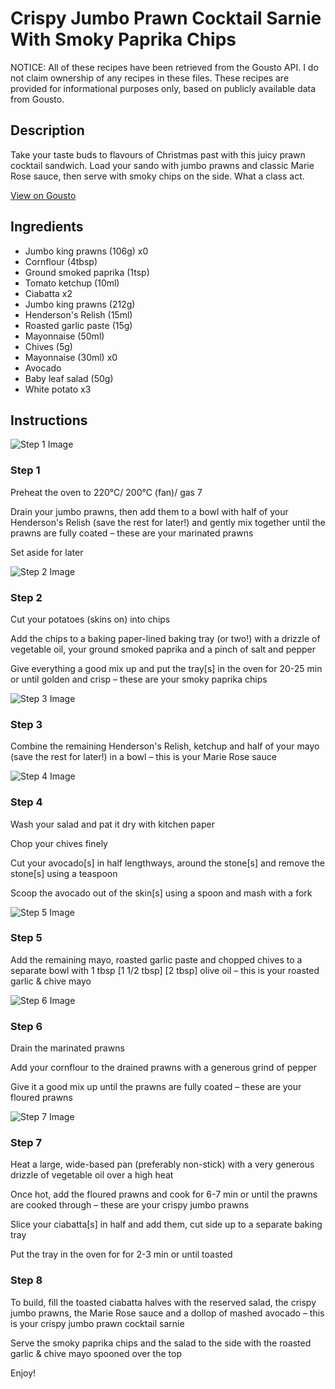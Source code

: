 # Crispy Jumbo Prawn Cocktail Sarnie With Smoky Paprika Chips

NOTICE: All of these recipes have been retrieved from the Gousto API. I do not claim ownership of any recipes in these files. These recipes are provided for informational purposes only, based on publicly available data from Gousto.

## Description

Take your taste buds to flavours of Christmas past with this juicy prawn cocktail sandwich. Load your sando with jumbo prawns and classic Marie Rose sauce, then serve with smoky chips on the side. What a class act.

[View on Gousto](https://www.gousto.co.uk/recipes/cookbook/crispy-jumbo-prawn-cocktail-sandwich-with-smoky-paprika-chips)

## Ingredients

- Jumbo king prawns (106g) x0
- Cornflour (4tbsp)
- Ground smoked paprika (1tsp)
- Tomato ketchup (10ml)
- Ciabatta x2
- Jumbo king prawns (212g)
- Henderson's Relish (15ml)
- Roasted garlic paste (15g)
- Mayonnaise (50ml)
- Chives (5g)
- Mayonnaise (30ml) x0
- Avocado
- Baby leaf salad (50g)
- White potato x3

## Instructions

![Step 1 Image](https://production-media.gousto.co.uk/cms/recipe-step-image/Step-1-1664348409600-x200.jpg)

### Step 1

Preheat the oven to 220°C/ 200°C (fan)/ gas 7

Drain your jumbo prawns, then add them to a bowl with half of your Henderson's Relish (save the rest for later!) and gently mix together until the prawns are fully coated – these are your marinated prawns

Set aside for later

![Step 2 Image](https://production-media.gousto.co.uk/cms/recipe-step-image/Step-2-1664348413947-x200.jpg)

### Step 2

Cut your potatoes (skins on) into chips

Add the chips to a baking paper-lined baking tray (or two!) with a drizzle of vegetable oil, your ground smoked paprika and a pinch of salt and pepper

Give everything a good mix up and put the tray[s] in the oven for 20-25 min or until golden and crisp – these are your smoky paprika chips

![Step 3 Image](https://production-media.gousto.co.uk/cms/recipe-step-image/Step-3-1664348416537-x200.jpg)

### Step 3

Combine the remaining Henderson's Relish, ketchup and half of your mayo (save the rest for later!) in a bowl – this is your Marie Rose sauce

![Step 4 Image](https://production-media.gousto.co.uk/cms/recipe-step-image/Step-4-1664348420619-x200.jpg)

### Step 4

Wash your salad and pat it dry with kitchen paper

Chop your chives finely

Cut your avocado[s] in half lengthways, around the stone[s] and remove the stone[s] using a teaspoon

Scoop the avocado out of the skin[s] using a spoon and mash with a fork

![Step 5 Image](https://production-media.gousto.co.uk/cms/recipe-step-image/Step-5-1664348423648-x200.jpg)

### Step 5

Add the remaining mayo, roasted garlic paste and chopped chives to a separate bowl with 1 tbsp <span class="text-purple">[1 1/2 tbsp] </span><span class="text-danger">[2 tbsp]</span> olive oil – this is your roasted garlic & chive mayo

![Step 6 Image](https://production-media.gousto.co.uk/cms/recipe-step-image/Step-6-1664348427454-x200.jpg)

### Step 6

Drain the marinated prawns

Add your cornflour to the drained prawns with a generous grind of pepper

Give it a good mix up until the prawns are fully coated – these are your floured prawns

![Step 7 Image](https://production-media.gousto.co.uk/cms/recipe-step-image/Step-7-1664348430854-x200.jpg)

### Step 7

Heat a large, wide-based pan (preferably non-stick) with a very generous drizzle of vegetable oil over a high heat

Once hot, add the floured prawns and cook for 6-7 min or until the prawns are cooked through – these are your crispy jumbo prawns

Slice your ciabatta[s] in half and add them, cut side up to a separate baking tray

Put the tray in the oven for for 2-3 min or until toasted

### Step 8

To build, fill the toasted ciabatta halves with the reserved salad, the crispy jumbo prawns, the Marie Rose sauce and a dollop of mashed avocado  – this is your crispy jumbo prawn cocktail sarnie

Serve the smoky paprika chips and the salad to the side with the roasted garlic & chive mayo spooned over the top

Enjoy!

